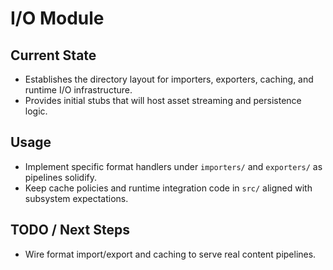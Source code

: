 # I/O Module

## Current State

- Establishes the directory layout for importers, exporters, caching, and runtime I/O infrastructure.
- Provides initial stubs that will host asset streaming and persistence logic.

## Usage

- Implement specific format handlers under `importers/` and `exporters/` as pipelines solidify.
- Keep cache policies and runtime integration code in `src/` aligned with subsystem expectations.

## TODO / Next Steps

- Wire format import/export and caching to serve real content pipelines.
